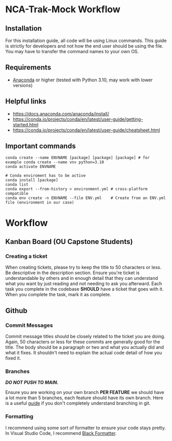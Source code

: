 # NCA-Trak-Mock Workflow

## Installation

For this installation guide, all code will be using Linux commands. This guide is strictly for developers and not how the end user should be using the file. You may have to transfer the command names
to your own OS.

## Requirements

-   [Anaconda](https://docs.anaconda.com/) or higher (tested with Python 3.10, may work with lower versions)

## Helpful links

-   https://docs.anaconda.com/anaconda/install/
-   https://conda.io/projects/conda/en/latest/user-guide/getting-started.html
-   https://conda.io/projects/conda/en/latest/user-guide/cheatsheet.html

## Important commands

```shell
conda create --name ENVNAME [package] [package] [package] # for example conda create --name vnv python=3.10
conda activate ENVNAME

# Conda enviroment has to be active
conda install [package]
conda list
conda export --from-history > environment.yml # cross-platform compatible
conda env create -n ENVNAME --file ENV.yml    # Create from an ENV.yml file (environment in our case)
```

# Workflow

## Kanban Board (OU Capstone Students)

### Creating a ticket

When creating tickets, please try to keep the title to 50 characters or less. Be descriptive in the description section. Ensure you're ticket is understandable by others and in enough detail that they can understand what you want by just reading and not needing to ask you afterward. Each task you complete in the codebase **SHOULD** have a ticket that goes with it. When you complete the task, mark it as complete.

## Github

### Commit Messages

Commit message titles should be closely related to the ticket you are doing. Again, 50 characters or less for these commits are generally good for the title. The body should be a paragraph or two and what you actually did and what it fixes. It shouldn't need to explain the actual code detail of how you fixed it.

### Branches

**_DO NOT PUSH TO MAIN._**

Ensure you are working on your own branch **PER FEATURE** we should have a lot more than 5 branches, each feature should have its own branch. Here is a useful [guide](https://www.w3schools.com/git/git_branch.asp?remote=github) if you don't completely understand branching in git.


### Formatting

I recommend using some sort of formatter to ensure your code stays pretty. In Visual Studio Code, I recommend [Black Formatter](https://marketplace.visualstudio.com/items?itemName=ms-python.black-formatter).
